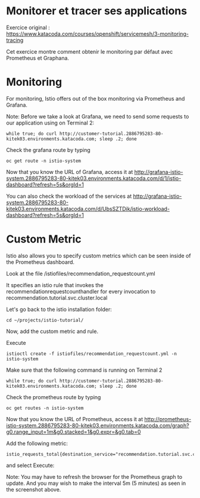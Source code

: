 # Monitorer et tracer ses applications 

Exercice original : https://www.katacoda.com/courses/openshift/servicemesh/3-monitoring-tracing 

Cet exercice montre comment obtenir le monitoring par défaut avec Prometheus et Graphana.

# Monitoring
For monitoring, Istio offers out of the box monitoring via Prometheus and Grafana.

Note: Before we take a look at Grafana, we need to send some requests to our application using on Terminal 2: 
```
while true; do curl http://customer-tutorial.2886795283-80-kitek03.environments.katacoda.com; sleep .2; done
```
Check the grafana route by typing 
```
oc get route -n istio-system
```
Now that you know the URL of Grafana, access it at http://grafana-istio-system.2886795283-80-kitek03.environments.katacoda.com/d/1/istio-dashboard?refresh=5s&orgId=1

You can also check the workload of the services at http://grafana-istio-system.2886795283-80-kitek03.environments.katacoda.com/d/UbsSZTDik/istio-workload-dashboard?refresh=5s&orgId=1 


# Custom Metric
Istio also allows you to specify custom metrics which can be seen inside of the Prometheus dashboard.

Look at the file /istiofiles/recommendation_requestcount.yml

It specifies an istio rule that invokes the recommendationrequestcounthandler for every invocation to recommendation.tutorial.svc.cluster.local

Let's go back to the istio installation folder:
```
cd ~/projects/istio-tutorial/
```
Now, add the custom metric and rule.

Execute 
```
istioctl create -f istiofiles/recommendation_requestcount.yml -n istio-system
```
Make sure that the following command is running on Terminal 2 
```
while true; do curl http://customer-tutorial.2886795283-80-kitek03.environments.katacoda.com; sleep .2; done
```
Check the prometheus route by typing 
```
oc get routes -n istio-system
```
Now that you know the URL of Prometheus, access it at http://prometheus-istio-system.2886795283-80-kitek03.environments.katacoda.com/graph?g0.range_input=1m&g0.stacked=1&g0.expr=&g0.tab=0

Add the following metric:
```
istio_requests_total{destination_service="recommendation.tutorial.svc.cluster.local"}
```
and select Execute:



Note: You may have to refresh the browser for the Prometheus graph to update. And you may wish to make the interval 5m (5 minutes) as seen in the screenshot above.
